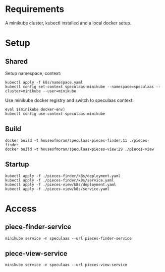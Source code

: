 # Requirements

A minikube cluster, kubectl installed and a local docker setup.

# Setup

## Shared

Setup namespace, context:

    kubectl apply -f k8s/namespace.yaml
    kubectl config set-context speculaas-minikube --namespace=speculaas --cluster=minikube --user=minikube

Use minikube docker registry and switch to speculaas context:

    eval $(minikube docker-env)
    kubectl config use-context speculaas-minikube

## Build

    docker build -t houseofmoran/speculaas-pieces-finder:11 ./pieces-finder
    docker build -t houseofmoran/speculaas-pieces-view:29 ./pieces-view
    
## Startup

    kubectl apply -f ./pieces-finder/k8s/deployment.yaml
    kubectl apply -f ./pieces-finder/k8s/service.yaml
    kubectl apply -f ./pieces-view/k8s/deployment.yaml
    kubectl apply -f ./pieces-view/k8s/service.yaml

# Access

## piece-finder-service

    minikube service -n speculaas --url pieces-finder-service

## piece-view-service

    minikube service -n speculaas --url pieces-view-service
